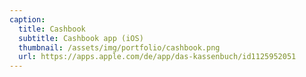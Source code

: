 ```yaml
---
caption:
  title: Cashbook
  subtitle: Cashbook app (iOS)
  thumbnail: /assets/img/portfolio/cashbook.png
  url: https://apps.apple.com/de/app/das-kassenbuch/id1125952051
---
```

